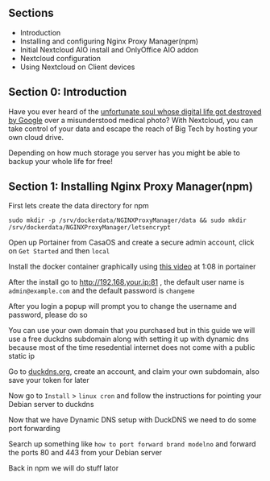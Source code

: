 ## Sections
- Introduction
- Installing and configuring Nginx Proxy Manager(npm)
- Initial Nextcloud AIO install and OnlyOffice AIO addon
- Nextcloud configuration
- Using Nextcloud on Client devices
## Section 0: Introduction

Have you ever heard of the [unfortunate soul whose digital life got destroyed by Google](https://www.nytimes.com/2022/08/21/technology/google-surveillance-toddler-photo.html) over a misunderstood medical photo? With Nextcloud, you can take control of your data and escape the reach of Big Tech by hosting your own cloud drive.

Depending on how much storage you server has you might be able to backup your whole life for free!

## Section 1: Installing Nginx Proxy Manager(npm)

First lets create the data directory for npm
```
sudo mkdir -p /srv/dockerdata/NGINXProxyManager/data && sudo mkdir /srv/dockerdata/NGINXProxyManager/letsencrypt
```
Open up Portainer from CasaOS and create a secure admin account, click on ``Get Started`` and then ``local``

Install the docker container graphically using [this video](https://www.youtube.com/watch?v=fCJbw75DCZw&t=467s) at 1:08 in portainer

After the install go to http://192.168.your.ip:81 , the default user name is ``admin@example.com`` and the default password is ``changeme``

After you login a popup will prompt you to change the username and password, please do so

You can use your own domain that you purchased but in this guide we will use a free duckdns subdomain along with setting it up with dynamic dns because most of the time resedential internet does not come with a public static ip

Go to [duckdns.org](https://duckdns.org), create an account, and claim your own subdomain, also save your token for later

Now go to ``Install`` > ``linux cron`` and follow the instructions for pointing your Debian server to duckdns

Now that we have Dynamic DNS setup with DuckDNS we need to do some port forwarding

Search up something like ``how to port forward brand modelno`` and forward the ports 80 and 443 from your Debian server

Back in npm we will do stuff lator
